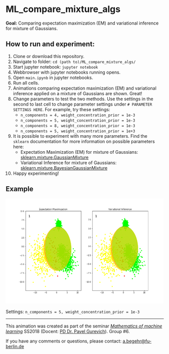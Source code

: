 # ML\_compare\_mixture\_algs

**Goal:** Comparing expectation maximization (EM) and variational inference for mixture of Gaussians.

## How to run and experiment:

1. Clone or download this repository.
2. Navigate to folder: ```cd (path to)/ML_compare_mixture_algs/```
3. Start jupyter notebook: ```jupyter notebook```
4. Webbrowser with jupyter notebooks running opens.
5. Open ```main.ipynb``` in jupyter notebooks.
6. Run all cells.
7. Animations comparing expectation maximization (EM) and variational inference applied on a mixture of Gaussians are shown. Great!
8. Change parameters to test the two methods. Use the settings in the second to last cell to change parameter settings under ```# PARAMETER SETTINGS HERE```. For example, try these settings:
	* ```n_components = 4, weight_concentration_prior = 1e-3```
	* ```n_components = 5, weight_concentration_prior = 1e-3```
	* ```n_components = 8, weight_concentration_prior = 1e-3```
	* ```n_components = 5, weight_concentration_prior = 1e+3```
9. It is possible to experiment with many more parameters. Find the ```sklearn``` documentation for more information on possible parameters here:
	* Expectation Maximization (EM) for mixture of Gaussians: [sklearn.mixture.GaussianMixture](http://scikit-learn.org/stable/modules/generated/sklearn.mixture.GaussianMixture.html)
	* Variational Inference for mixture of Gaussians: [sklearn.mixture.BayesianGaussianMixture](http://scikit-learn.org/stable/modules/generated/sklearn.mixture.BayesianGaussianMixture.html)
10. Happy experimenting!

## Example

![Animation gif not found](./animation.gif)

Settings: ```n_components = 5, weight_concentration_prior = 1e-3```


---

This animation was created as part of the seminar [_Mathematics of machine learning_](https://www.mi.fu-berlin.de/en/math/groups/hysteresis/teaching/machine-learning3.html) SS2018 (Docent: [PD Dr. Pavel Gurevich](https://www.mi.fu-berlin.de/en/math/groups/hysteresis/members/projectleader/gurevich.html)). Group #6.

If you have any comments or questions, please contact: [a.begehr@fu-berlin.de](mailto:a.begehr@fu-berlin.de)
